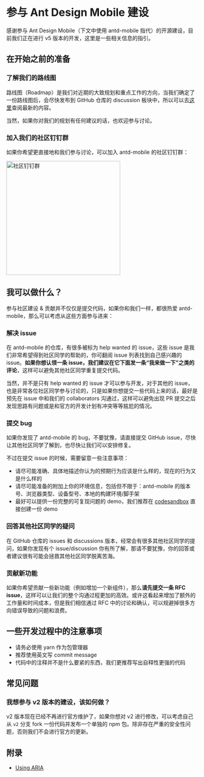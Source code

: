 # 参与 Ant Design Mobile 建设

感谢参与 Ant Design Mobile（下文中使用 antd-mobile 指代）的开源建设，目前我们正在进行 v5 版本的开发，这里是一些相关信息的指引。

## 在开始之前的准备

### 了解我们的路线图

路线图（Roadmap）是我们对近期的大致规划和重点工作的方向，当我们确定了一份路线图后，会尽快发布到 GitHub 仓库的 discussion 板块中，所以可以去[这里](https://github.com/ant-design/ant-design-mobile/discussions)查阅最新的内容。

当然，如果你对我们的规划有任何建议的话，也欢迎参与讨论。

### 加入我们的社区钉钉群

如果你希望更直接地和我们参与讨论，可以加入 antd-mobile 的社区钉钉群：

<img src="https://gw.alipayobjects.com/mdn/rms_25513e/afts/img/A*8G6wSrrp1DoAAAAAAAAAAAAAARQnAQ" alt="社区钉钉群" width="300"></img>

## 我可以做什么？

参与社区建设 & 贡献并不仅仅是提交代码，如果你和我们一样，都很热爱 antd-mobile，那么可以考虑从这些方面参与进来：

### 解决 issue

在 antd-mobile 的仓库，有很多被标为 help wanted 的 issue，这些 issue 是我们非常希望得到社区同学的帮助的，你可翻阅 issue 列表找到自己感兴趣的 issue。**如果你想认领一条 issue，我们建议在它下面发一条“我来做一下”之类的评论**，这样可以避免其他社区同学重复提交代码。

当然，并不是只有 help wanted 的 issue 才可以参与开发，对于其他的 issue，也是非常各位社区同学参与讨论的，只是如果你想提交一些代码上来的话，最好是预先在 issue 中和我们的 collaborators 沟通过，这样可以避免出现 PR 提交之后发现思路有问题或是和官方的开发计划有冲突等等尴尬的情况。

### 提交 bug

如果你发现了 antd-mobile 的 bug，不要犹豫，请直接提交 GitHub issue，尽快让其他社区同学了解到，也尽快让我们可以安排修复。

不过在提交 issue 的时候，需要留意一些注意事项：

- 请尽可能准确、具体地描述你认为的预期行为应该是什么样的，现在的行为又是什么样的
- 请尽可能准备的附加上你的环境信息，包括但不限于：antd-mobile 的版本号、浏览器类型、设备型号、本地的构建环境/脚手架
- 最好可以提供一份完整的可复现问题的 demo，我们推荐在 [codesandbox](https://codesandbox.io/s/antd-mobile-snrxr?file=/package.json) 直接创建一份 demo

### 回答其他社区同学的疑问

在 GitHub 仓库的 issues 和 discussions 版本，经常会有很多其他社区同学的提问，如果你发现有个 issue/discussion 你有所了解，那请不要犹豫，你的回答或者建议很有可能会拯救其他社区同学脱离苦海。

### 贡献新功能

如果你希望贡献一些新功能（例如增加一个新组件），那么**请先提交一条 RFC issue**，这样可以让我们的整个沟通过程更加的高效。或许这看起来增加了额外的工作量和时间成本，但是我们相信通过 RFC 中的讨论和确认，可以规避掉很多方向错误导致的问题和浪费。

## 一些开发过程中的注意事项

- 请务必使用 yarn 作为包管理器
- 推荐使用英文写 commit message
- 代码中的注释并不是什么要紧的东西，我们更推荐写出自释性更强的代码

## 常见问题

### 我想参与 v2 版本的建设，该如何做？

v2 版本现在已经不再进行官方维护了，如果你想对 v2 进行修改，可以考虑自己从 `v2` 分支 fork 一份代码并发布一个单独的 npm 包。除非存在严重的安全性问题，否则我们不会进行官方的更新。

## 附录

- [Using ARIA](https://w3c.github.io/using-aria/)
